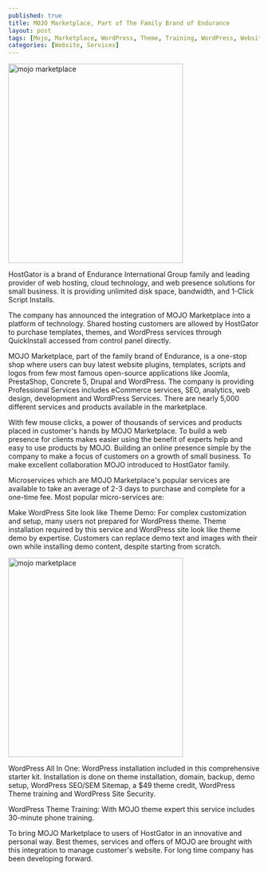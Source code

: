 ```yaml
---
published: true
title: MOJO Marketplace, Part of The Family Brand of Endurance
layout: post
tags: [Mojo, Marketplace, WordPress, Theme, Training, WordPress, Website, Speed, Optimization, WooCommerce, Training, for, Beginners, WordPress, All-In-One]
categories: [Website, Services]
---
```

<img src="mojomarketplacea.jpg" alt="mojo marketplace" width="350px;" height="400px;">

HostGator is a brand of Endurance International Group family and leading provider of web hosting, cloud technology, and web presence solutions for small business. It is providing unlimited disk space, bandwidth, and 1-Click Script Installs.

The company has announced the integration of MOJO Marketplace into a platform of technology. Shared hosting customers are allowed by HostGator to purchase templates, themes, and WordPress services through QuickInstall accessed from control panel directly.

MOJO Marketplace, part of the family brand of Endurance, is a one-stop shop where users can buy latest website plugins, templates, scripts and logos from few most famous open-source applications like Joomla, PrestaShop, Concrete 5, Drupal and WordPress. The company is providing Professional Services includes eCommerce services, SEO, analytics, web design, development and WordPress Services. There are nearly 5,000 different services and products available in the marketplace.

With few mouse clicks, a power of thousands of services and products placed in customer's hands by MOJO Marketplace. To build a web presence for clients makes easier using the benefit of experts help and easy to use products by MOJO. 
Building an online presence simple by the company to make a focus of customers on a growth of small business. To make excellent collaboration MOJO introduced to HostGator family.

Microservices which are MOJO Marketplace's popular services are available to take an average of 2-3 days to purchase and complete for a one-time fee. Most popular micro-services are:

Make WordPress Site look like Theme Demo: For complex customization and setup, many users not prepared for WordPress theme. Theme installation required by this service and WordPress site look like theme demo by expertise. Customers can replace demo text and images with their own while installing demo content, despite starting from scratch.

<img src="mojomarketplace.jpg" alt="mojo marketplace" width="350" height="400">

WordPress All In One: WordPress installation included in this comprehensive starter kit. Installation is done on theme installation, domain, backup, demo setup, WordPress SEO/SEM Sitemap, a $49 theme credit, WordPress Theme training and WordPress Site Security.

WordPress Theme Training: With MOJO theme expert this service includes 30-minute phone training.

To bring MOJO Marketplace to users of HostGator in an innovative and personal way. Best themes, services and offers of MOJO are brought with this integration to manage customer's website. For long time company has been developing forward.